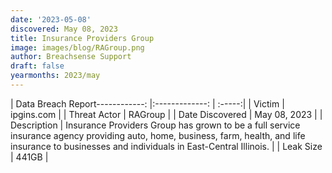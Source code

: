 ```yaml
---
date: '2023-05-08'
discovered: May 08, 2023
title: Insurance Providers Group
image: images/blog/RAGroup.png
author: Breachsense Support
draft: false
yearmonths: 2023/may
---
```


| Data Breach Report------------:     |:-------------:    | :-----:|
| Victim      | ipgins.com      | 
| Threat Actor      | RAGroup      | 
| Date Discovered      | May 08, 2023      | 
| Description      | Insurance Providers Group has grown to be a full service insurance agency providing auto, home, business, farm, health, and life insurance to businesses and individuals in East-Central Illinois.      | 
| Leak Size      | 441GB      | 


